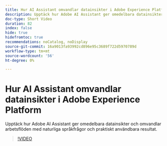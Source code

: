 ```yaml
---
title: Hur AI Assistant omvandlar datainsikter i Adobe Experience Platform
description: Upptäck hur Adobe AI Assistant ger omedelbara datainsikter och omvandlar arbetsflöden med naturliga språkfrågor och praktiskt användbara resultat.
doc-type: Short Video
duration: 82
index: false
hide: true
hidefromtoc: true
recommendations: noCatalog, noDisplay
source-git-commit: 16a9013fa93992cd896e95c3689f722d5970789d
workflow-type: tm+mt
source-wordcount: '56'
ht-degree: 0%

---
```



# Hur AI Assistant omvandlar datainsikter i Adobe Experience Platform

Upptäck hur Adobe AI Assistant ger omedelbara datainsikter och omvandlar arbetsflöden med naturliga språkfrågor och praktiskt användbara resultat.

<!-- 72_S653_3442539_81_how-ai-assistant-transforms-data-insights-in-adobe-experience-platform -->
>[!VIDEO](https://video.tv.adobe.com/v/3458305/?learn=on&enablevpops=true)
